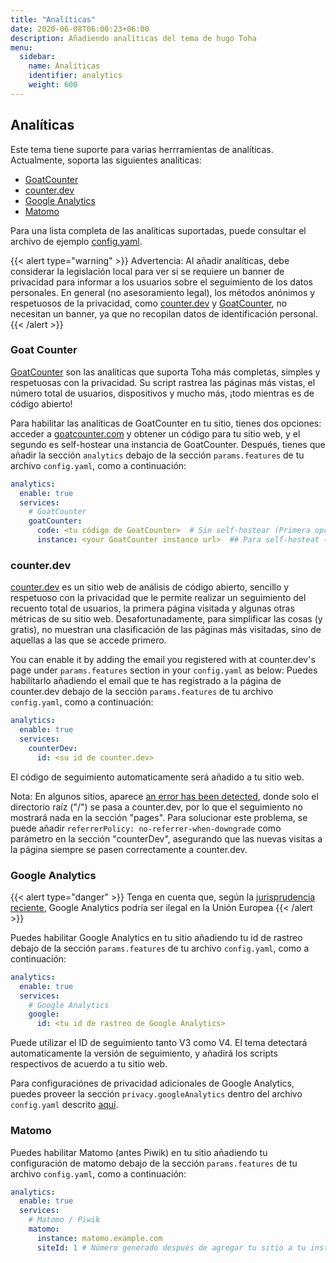 ```yaml
---
title: "Analíticas"
date: 2020-06-08T06:00:23+06:00
description: Añadiendo analíticas del tema de hugo Toha
menu:
  sidebar:
    name: Analíticas
    identifier: analytics
    weight: 600
---
```


## Analíticas

Este tema tiene suporte para varias herrramientas de analíticas. Actualmente, soporta las siguientes analíticas:

- [GoatCounter](https://www.goatcounter.com/)
- [counter.dev](https://counter.dev/)
- [Google Analytics](https://analytics.google.com)
- [Matomo](https://matomo.org/)

Para una lista completa de las analíticas suportadas, puede consultar el archivo de ejemplo [config.yaml](https://github.com/hugo-toha/hugo-toha.github.io/blob/main/config.yaml).

{{< alert type="warning" >}}
Advertencia: Al añadir analíticas, debe considerar la legislación local para ver si se requiere un banner de privacidad para informar a los usuarios sobre el seguimiento de los datos personales. En general (no asesoramiento legal), los métodos anónimos y respetuosos de la privacidad, como [counter.dev](https://counter.dev) y [GoatCounter](https://www.goatcounter.com/), no necesitan un banner, ya que no recopilan datos de identificación personal.
{{< /alert >}}

### Goat Counter

[GoatCounter](https://www.goatcounter.com/) son las analíticas que suporta Toha más completas, simples y respetuosas con la privacidad. Su script rastrea las páginas más vistas, el número total de usuarios, dispositivos y mucho más, ¡todo mientras es de código abierto!

Para habilitar las analíticas de GoatCounter en tu sitio, tienes dos opciones: acceder a [goatcounter.com](https://www.goatcounter.com) y obtener un código para tu sitio web, y el segundo es self-hostear una instancia de GoatCounter. Después, tienes que añadir la sección `analytics` debajo de la sección `params.features` de tu archivo `config.yaml`, como a continuación:

```yaml
analytics:
  enable: true
  services:
    # GoatCounter
    goatCounter:
      code: <tu código de GoatCounter>  # Sin self-hostear (Primera opción)
      instance: <your GoatCounter instance url>  ## Para self-hosteat (Segunda opción). Sólo uses un método
```

### counter.dev

[counter.dev](https://counter.dev) es un sitio web de análisis de código abierto, sencillo y respetuoso con la privacidad que le permite realizar un seguimiento del recuento total de usuarios, la primera página visitada y algunas otras métricas de su sitio web. Desafortunadamente, para simplificar las cosas (y gratis), no muestran una clasificación de las páginas más visitadas, sino de aquellas a las que se accede primero.

You can enable it by adding the email you registered with at counter.dev's page under `params.features` section in your `config.yaml` as below:
Puedes habilitarlo añadiendo el email que te has registrado a la página de counter.dev debajo de la sección `params.features` de tu archivo `config.yaml`, como a continuación:

```yaml
analytics:
  enable: true
  services:
    counterDev:
      id: <su id de counter.dev>
```

El código de seguimiento automaticamente será añadido a tu sitio web.

Nota: En algunos sitios, aparece [an error has been detected](https://github.com/ihucos/counter.dev/issues/37), donde solo el directorio raíz ("/") se pasa a counter.dev, por lo que el seguimiento no mostrará nada en la sección "pages". Para solucionar este problema, se puede añadir `referrerPolicy: no-referrer-when-downgrade` como parámetro en la sección "counterDev", asegurando que las nuevas visitas a la página siempre se pasen correctamente a counter.dev.

### Google Analytics

{{< alert type="danger" >}}
Tenga en cuenta que, según la [jurisprudencia reciente](https://www.euractiv.com/section/politics/short_news/use-of-google-analytics-violates-eu-law-austrian-authority-rules/), Google Analytics podría ser ilegal en la Unión Europea
{{< /alert >}}

Puedes habilitar Google Analytics en tu sitio añadiendo tu id de rastreo debajo de la sección `params.features` de tu archivo `config.yaml`, como a continuación:

```yaml
analytics:
  enable: true
  services:
    # Google Analytics
    google:
      id: <tu id de rastreo de Google Analytics>
```

Puede utilizar el ID de seguimiento tanto V3 como V4. El tema detectará automaticamente la versión de seguimiento, y añadirá los scripts respectivos de acuerdo a tu sitio web.

Para configuraciónes de privacidad adicionales de Google Analytics, puedes proveer la sección `privacy.googleAnalytics` dentro del archivo `config.yaml` descrito [aquí](https://gohugo.io/about/hugo-and-gdpr/#all-privacy-settings).

### Matomo

Puedes habilitar Matomo (antes Piwik) en tu sitio añadiendo tu configuración de matomo debajo de la sección `params.features` de tu archivo `config.yaml`, como a continuación:

```yaml
analytics:
  enable: true
  services:
    # Matomo / Piwik
    matomo:
      instance: matomo.example.com
      siteId: 1 # Número generado después de agregar tu sitio a tu instancia
```
